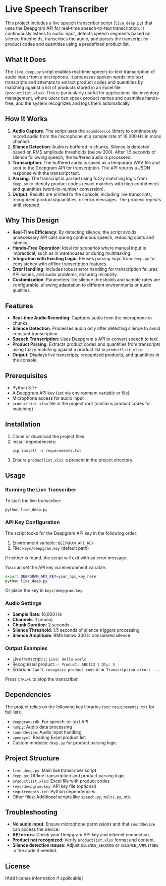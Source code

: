 # Live Speech Transcriber

This project includes a live speech transcriber script (`live_deep.py`) that uses the Deepgram API for real-time speech-to-text transcription. It continuously listens to audio input, detects speech segments based on silence thresholds, transcribes the audio, and parses the transcript for product codes and quantities using a predefined product list.

## What It Does

The `live_deep.py` script enables real-time speech-to-text transcription of audio input from a microphone. It processes spoken words into text transcripts and attempts to extract product codes and quantities by matching against a list of products stored in an Excel file (`productlist.xlsx`). This is particularly useful for applications like inventory management, where users can speak product names and quantities hands-free, and the system recognizes and logs them automatically.

## How It Works

1. **Audio Capture**: The script uses the `sounddevice` library to continuously record audio from the microphone at a sample rate of 16,000 Hz in mono channel.
2. **Silence Detection**: Audio is buffered in chunks. Silence is detected based on RMS amplitude thresholds (below 300). After 1.5 seconds of silence following speech, the buffered audio is processed.
3. **Transcription**: The buffered audio is saved as a temporary WAV file and sent to the Deepgram API for transcription. The API returns a JSON response with the transcript text.
4. **Parsing**: The transcript is parsed using fuzzy matching logic from `deep.py` to identify product codes (exact matches with high confidence) and quantities (word-to-number conversion).
5. **Output**: Results are printed to the console, including live transcripts, recognized products/quantities, or error messages. The process repeats until stopped.

## Why This Design

- **Real-Time Efficiency**: By detecting silence, the script avoids unnecessary API calls during continuous speech, reducing costs and latency.
- **Hands-Free Operation**: Ideal for scenarios where manual input is impractical, such as in warehouses or during multitasking.
- **Integration with Existing Logic**: Reuses parsing logic from `deep.py` for consistency with offline transcription features.
- **Error Handling**: Includes robust error handling for transcription failures, API issues, and audio problems, ensuring reliability.
- **Customization**: Parameters like silence thresholds and sample rates are configurable, allowing adaptation to different environments or audio qualities.

## Features

- **Real-time Audio Recording**: Captures audio from the microphone in chunks.
- **Silence Detection**: Processes audio only after detecting silence to avoid constant transcription.
- **Speech Transcription**: Uses Deepgram's API to convert speech to text.
- **Product Parsing**: Extracts product codes and quantities from transcripts using fuzzy matching against a product list in `productlist.xlsx`.
- **Output**: Displays live transcripts, recognized products, and quantities in the console.

## Prerequisites

- Python 3.7+
- A Deepgram API key (set via environment variable or file)
- Microphone access for audio input
- `productlist.xlsx` file in the project root (contains product codes for matching)

## Installation

1. Clone or download the project files.
2. Install dependencies:
   ```
   pip install -r requirements.txt
   ```
3. Ensure `productlist.xlsx` is present in the project directory.

## Usage

### Running the Live Transcriber

To start the live transcriber:

```bash
python live_deep.py
```

### API Key Configuration

The script looks for the Deepgram API key in the following order:
1. Environment variable: `DEEPGRAM_API_KEY`
2. File: `keys/deepgram.key` (default path)

If neither is found, the script will exit with an error message.

You can set the API key via environment variable:
```bash
export DEEPGRAM_API_KEY=your_api_key_here
python live_deep.py
```

Or place the key in `keys/deepgram.key`.

### Audio Settings

- **Sample Rate**: 16,000 Hz
- **Channels**: 1 (mono)
- **Chunk Duration**: 2 seconds
- **Silence Threshold**: 1.5 seconds of silence triggers processing
- **Silence Amplitude**: RMS below 300 is considered silence

### Output Examples

- Live transcript: `🎤 Live: hello world`
- Recognized product: `✅ Product: ABC123 | Qty: 5`
- Errors: `❌ Can't recognize product code` or `❌ Transcription error: ...`

Press `CTRL+C` to stop the transcriber.

## Dependencies

The project relies on the following key libraries (see `requirements.txt` for full list):
- `deepgram-sdk`: For speech-to-text API
- `numpy`: Audio data processing
- `sounddevice`: Audio input handling
- `openpyxl`: Reading Excel product list
- Custom modules: `deep.py` for product parsing logic

## Project Structure

- `live_deep.py`: Main live transcriber script
- `deep.py`: Offline transcription and product parsing logic
- `productlist.xlsx`: Excel file with product codes
- `keys/deepgram.key`: API key file (optional)
- `requirements.txt`: Python dependencies
- Other files: Additional scripts like `speech.py`, `multi.py`, etc.

## Troubleshooting

- **No audio input**: Ensure microphone permissions and that `sounddevice` can access the device.
- **API errors**: Check your Deepgram API key and internet connection.
- **Product not recognized**: Verify `productlist.xlsx` format and content.
- **Silence detection issues**: Adjust `SILENCE_SECONDS` or `SILENCE_AMPLITUDE` in the code if needed.

## License

[Add license information if applicable]
